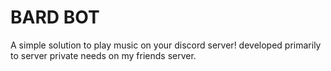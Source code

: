 # BARD BOT

A simple solution to play music on your discord server!
developed primarily to server private needs on my friends server.